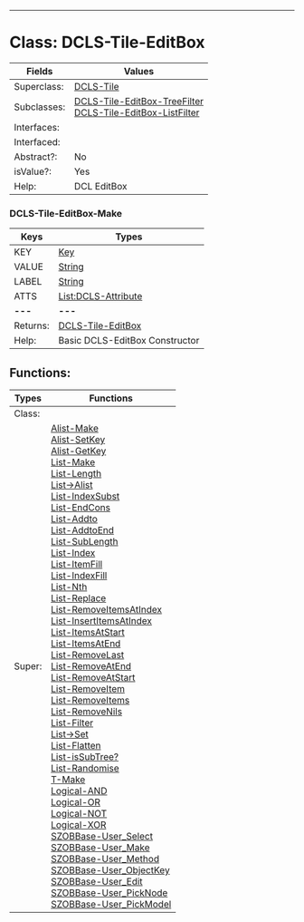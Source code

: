---------

# Class:	DCLS-Tile-EditBox

| Fields | Values |
| --------- | --------- |
| Superclass: | [DCLS-Tile](DCLS-Tile.html) |
| Subclasses: | [DCLS-Tile-EditBox-TreeFilter](DCLS-Tile-EditBox-TreeFilter.html) <br> [DCLS-Tile-EditBox-ListFilter](DCLS-Tile-EditBox-ListFilter.html) |
| Interfaces: |  |
| Interfaced: |  |
| Abstract?: | No |
| isValue?: | Yes |
| Help: | DCL EditBox |

### DCLS-Tile-EditBox-Make

| Keys | Types |
| --------- | --------- |
| KEY | [Key](Key.html) |
| VALUE | [String](String.html) |
| LABEL | [String](String.html) |
| ATTS | [List:DCLS-Attribute](DCLS-Attribute.html) |
| **---** | **---** |
| Returns: | [DCLS-Tile-EditBox](DCLS-Tile-EditBox.html) |
| Help: | Basic DCLS-EditBox Constructor |


## Functions:

| Types | Functions |
| --------- | --------- |
| Class: |  |
| Super: | [Alist-Make](Alist.html) <br> [Alist-SetKey](Alist.html) <br> [Alist-GetKey](Alist.html) <br> [List-Make](List.html) <br> [List-Length](List.html) <br> [List->Alist](List.html) <br> [List-IndexSubst](List.html) <br> [List-EndCons](List.html) <br> [List-Addto](List.html) <br> [List-AddtoEnd](List.html) <br> [List-SubLength](List.html) <br> [List-Index](List.html) <br> [List-ItemFill](List.html) <br> [List-IndexFill](List.html) <br> [List-Nth](List.html) <br> [List-Replace](List.html) <br> [List-RemoveItemsAtIndex](List.html) <br> [List-InsertItemsAtIndex](List.html) <br> [List-ItemsAtStart](List.html) <br> [List-ItemsAtEnd](List.html) <br> [List-RemoveLast](List.html) <br> [List-RemoveAtEnd](List.html) <br> [List-RemoveAtStart](List.html) <br> [List-RemoveItem](List.html) <br> [List-RemoveItems](List.html) <br> [List-RemoveNils](List.html) <br> [List-Filter](List.html) <br> [List->Set](List.html) <br> [List-Flatten](List.html) <br> [List-isSubTree?](List.html) <br> [List-Randomise](List.html) <br> [T-Make](T.html) <br> [Logical-AND](Logical.html) <br> [Logical-OR](Logical.html) <br> [Logical-NOT](Logical.html) <br> [Logical-XOR](Logical.html) <br> [SZOBBase-User_Select](SZOBBase.html) <br> [SZOBBase-User_Make](SZOBBase.html) <br> [SZOBBase-User_Method](SZOBBase.html) <br> [SZOBBase-User_ObjectKey](SZOBBase.html) <br> [SZOBBase-User_Edit](SZOBBase.html) <br> [SZOBBase-User_PickNode](SZOBBase.html) <br> [SZOBBase-User_PickModel](SZOBBase.html) |


